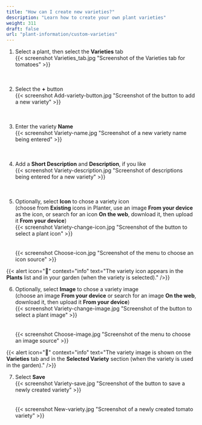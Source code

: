 ```yaml
---
title: "How can I create new varieties?"
description: "Learn how to create your own plant varieties"
weight: 311
draft: false
url: "plant-information/custom-varieties"
---
```


1. Select a plant, then select the **Varieties** tab<br />
{{< screenshot Varieties_tab.jpg "Screenshot of the Varieties tab for tomatoes" >}}<br /><br /><br />

2. Select the **+** button<br />
{{< screenshot Add-variety-button.jpg "Screenshot of the button to add a new variety" >}}<br /><br /><br />

3. Enter the variety **Name**<br />
{{< screenshot Variety-name.jpg "Screenshot of a new variety name being entered" >}}<br /><br /><br />

4. Add a **Short Description** and **Description**, if you like<br />
{{< screenshot Variety-description.jpg "Screenshot of descriptions being entered for a new variety" >}}<br /><br /><br />

5. Optionally, select **Icon** to chose a variety icon<br />(choose from **Existing** icons in Planter, use an image **From your device** as the icon, or search for an icon **On the web**, download it, then upload it **From your device**)<br />
{{< screenshot Variety-change-icon.jpg "Screenshot of the button to select a plant icon" >}}<br /><br /><br />
{{< screenshot Choose-icon.jpg "Screenshot of the menu to choose an icon source" >}}

{{< alert icon="🌱" context="info" text="The variety icon appears in the **Plants** list and in your garden (when the variety is selected)." />}}

6. Optionally, select **Image** to chose a variety image<br />(choose an image **From your device** or search for an image **On the web**, download it, then upload it **From your device**)<br />
{{< screenshot Variety-change-image.jpg "Screenshot of the button to select a plant image" >}}<br /><br /><br />
{{< screenshot Choose-image.jpg "Screenshot of the menu to choose an image source" >}}

{{< alert icon="🍅" context="info" text="The variety image is shown on the **Varieties** tab and in the **Selected Variety** section (when the variety is used in the garden)." />}}

7. Select **Save**<br />
{{< screenshot Variety-save.jpg "Screenshot of the button to save a newly created variety" >}}<br /><br /><br />
{{< screenshot New-variety.jpg "Screenshot of a newly created tomato variety" >}}
